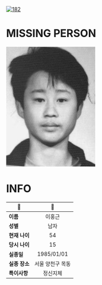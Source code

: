 [![182](https://img.shields.io/badge/%EC%8B%A4%EC%A2%85%EC%8B%A0%EA%B3%A0%EB%8A%94%20%EA%B5%AD%EB%B2%88%EC%97%86%EC%9D%B4-182-blue)](http://safe182.go.kr/index.do)

# MISSING PERSON

<img src="./missing_person.jpg">

# INFO

|🔑|💎|
|--|:--:|
|**이름**|이홍근|
|**성별**|남자|
|**현재 나이**|54|
|**당시 나이**|15|
|**실종일**|1985/01/01|
|**실종 장소**|서울 양천구 목동 |
|**특이사항**|정신지체|
